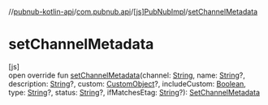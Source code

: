 //[pubnub-kotlin-api](../../../index.md)/[com.pubnub.api](../index.md)/[[js]PubNubImpl](index.md)/[setChannelMetadata](set-channel-metadata.md)

# setChannelMetadata

[js]\
open override fun [setChannelMetadata](set-channel-metadata.md)(channel: [String](https://kotlinlang.org/api/latest/jvm/stdlib/kotlin-stdlib/kotlin/-string/index.html), name: [String](https://kotlinlang.org/api/latest/jvm/stdlib/kotlin-stdlib/kotlin/-string/index.html)?, description: [String](https://kotlinlang.org/api/latest/jvm/stdlib/kotlin-stdlib/kotlin/-string/index.html)?, custom: [CustomObject](../../com.pubnub.kmp/-custom-object/index.md)?, includeCustom: [Boolean](https://kotlinlang.org/api/latest/jvm/stdlib/kotlin-stdlib/kotlin/-boolean/index.html), type: [String](https://kotlinlang.org/api/latest/jvm/stdlib/kotlin-stdlib/kotlin/-string/index.html)?, status: [String](https://kotlinlang.org/api/latest/jvm/stdlib/kotlin-stdlib/kotlin/-string/index.html)?, ifMatchesEtag: [String](https://kotlinlang.org/api/latest/jvm/stdlib/kotlin-stdlib/kotlin/-string/index.html)?): [SetChannelMetadata](../../com.pubnub.api.endpoints.objects.channel/-set-channel-metadata/index.md)
